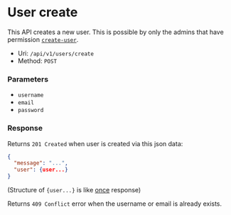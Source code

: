 # User create
This API creates a new user.
This is possible by only the admins that have permission [`create-user`](../../permissions.md).

- Uri: `/api/v1/users/create`
- Method: `POST`

### Parameters
- `username`
- `email`
- `password`

### Response
Returns `201 Created` when user is created via this json data:

```json
{
  "message": "...",
  "user": {user...}
}
```

(Structure of `{user...}` is like [once](once.md) response)

Returns `409 Conflict` error when the username or email is already exists.
